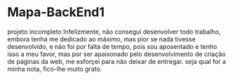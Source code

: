 # Mapa-BackEnd1
projeto incompleto
Infelizmente, não consegui desenvolver todo trabalho, embora tenha me dedicado ao máximo, mas pior se nada tivesse desenvolvido, e não foi por falta de tempo, pois sou aposentado e tenho isso a meu favor, mas por ser apaixonado pelo desenvolvimento de criação de páginas da web, me esforçei para não deixar de entregar. seja qual for a minha nota, fico-lhe muito grato.
